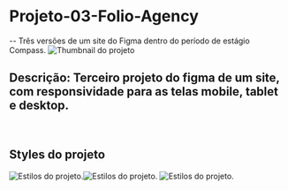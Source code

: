 # Projeto-03-Folio-Agency
-- Três versões de um site do Figma dentro do período de estágio Compass.
![Thumbnail do projeto](https://user-images.githubusercontent.com/100351576/189713483-d2a00d3f-4aca-4680-812d-48eebfacd940.png)

## Descrição: Terceiro projeto do figma de um site, com responsividade para as telas mobile, tablet e desktop.

<br>

## Styles do projeto

![Estilos do projeto.](https://user-images.githubusercontent.com/100351576/189714015-253f55b5-48be-4835-825b-7c34900e829b.png)![Estilos do projeto.](https://user-images.githubusercontent.com/100351576/189714043-d60a5995-47ff-43f2-98dd-b8a265b2a5c8.png) ![Estilos do projeto.](https://user-images.githubusercontent.com/100351576/189714056-c432ee01-628e-4478-8cf8-1df487d75e6e.png)

